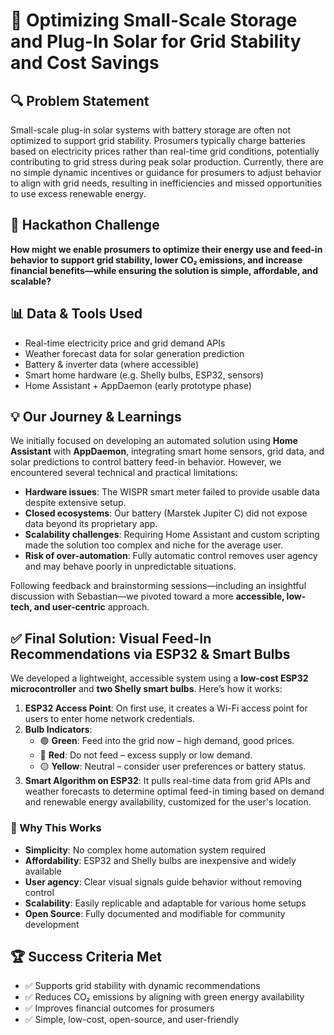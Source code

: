 # 🚀 Optimizing Small-Scale Storage and Plug-In Solar for Grid Stability and Cost Savings

## 🔍 Problem Statement  
Small-scale plug-in solar systems with battery storage are often not optimized to support grid stability. Prosumers typically charge batteries based on electricity prices rather than real-time grid conditions, potentially contributing to grid stress during peak solar production. Currently, there are no simple dynamic incentives or guidance for prosumers to adjust behavior to align with grid needs, resulting in inefficiencies and missed opportunities to use excess renewable energy.

## 🎯 Hackathon Challenge  
**How might we enable prosumers to optimize their energy use and feed-in behavior to support grid stability, lower CO₂ emissions, and increase financial benefits—while ensuring the solution is simple, affordable, and scalable?**

## 📊 Data & Tools Used
- Real-time electricity price and grid demand APIs  
- Weather forecast data for solar generation prediction  
- Battery & inverter data (where accessible)  
- Smart home hardware (e.g. Shelly bulbs, ESP32, sensors)  
- Home Assistant + AppDaemon (early prototype phase)

## 💡 Our Journey & Learnings

We initially focused on developing an automated solution using **Home Assistant** with **AppDaemon**, integrating smart home sensors, grid data, and solar predictions to control battery feed-in behavior. However, we encountered several technical and practical limitations:

- **Hardware issues**: The WISPR smart meter failed to provide usable data despite extensive setup.  
- **Closed ecosystems**: Our battery (Marstek Jupiter C) did not expose data beyond its proprietary app.  
- **Scalability challenges**: Requiring Home Assistant and custom scripting made the solution too complex and niche for the average user.  
- **Risk of over-automation**: Fully automatic control removes user agency and may behave poorly in unpredictable situations.

Following feedback and brainstorming sessions—including an insightful discussion with Sebastian—we pivoted toward a more **accessible, low-tech, and user-centric** approach.

## ✅ Final Solution: Visual Feed-In Recommendations via ESP32 & Smart Bulbs

We developed a lightweight, accessible system using a **low-cost ESP32 microcontroller** and **two Shelly smart bulbs**. Here’s how it works:

1. **ESP32 Access Point**: On first use, it creates a Wi-Fi access point for users to enter home network credentials.
2. **Bulb Indicators**:
   - 🟢 **Green**: Feed into the grid now – high demand, good prices.
   - 🔴 **Red**: Do not feed – excess supply or low demand.
   - 🟡 **Yellow**: Neutral – consider user preferences or battery status.
3. **Smart Algorithm on ESP32**: It pulls real-time data from grid APIs and weather forecasts to determine optimal feed-in timing based on demand and renewable energy availability, customized for the user's location.

### 🔧 Why This Works
- **Simplicity**: No complex home automation system required  
- **Affordability**: ESP32 and Shelly bulbs are inexpensive and widely available  
- **User agency**: Clear visual signals guide behavior without removing control  
- **Scalability**: Easily replicable and adaptable for various home setups  
- **Open Source**: Fully documented and modifiable for community development

## 🏆 Success Criteria Met
- ✅ Supports grid stability with dynamic recommendations  
- ✅ Reduces CO₂ emissions by aligning with green energy availability  
- ✅ Improves financial outcomes for prosumers  
- ✅ Simple, low-cost, open-source, and user-friendly
